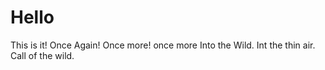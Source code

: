 # Hello
This is it!
Once Again!
Once more!
once more
Into the Wild.
Int the thin air.
Call of the wild. 
